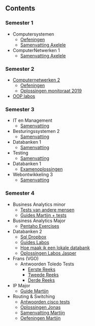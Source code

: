 ## Contents

### Semester 1
* Computersystemen
  * [Oefeningen](https://github.com/martijnmeeldijk/TI-oplossingen/blob/master/Semester%201/computersystemen)
  * [Samenvatting Axelele](https://github.com/martijnmeeldijk/TI-oplossingen/blob/master/Semester%201/computersystemen/Computersystemen_axelele_2019.pdf)
* ComputerNetwerken 1
  * [Samenvatting Axelele](https://github.com/martijnmeeldijk/TI-oplossingen/blob/master/Semester%201/Computernetwerken%201/Computernetwerken_axelele_2019.pdf)


### Semester 2
* [Computernetwerken 2](https://github.com/martijnmeeldijk/TI-oplossingen/blob/master/Semester%202)
  * [Oefeningen](https://github.com/martijnmeeldijk/TI-oplossingen/blob/master/Semester%202/cnw2.pdf)
  * [Oplossingen monitoraat 2019](https://github.com/martijnmeeldijk/TI-oplossingen/blob/master/Semester%202/oplossingen%20monitoraat%20cnw2.txt)
* [OOP labos](https://github.com/martijnmeeldijk/TI-oplossingen/tree/master/Semester%202/OOP)


### Semester 3
* IT en Management
  * [Samenvatting](https://github.com/martijnmeeldijk/TI-oplossingen/blob/master/Semester%203/SAMENVATTING%20IT%26M.docx)
* Besturingssystemen 2
  * [Samenvatting](https://github.com/martijnmeeldijk/TI-oplossingen/blob/master/Semester%203/Samenvatting%20Besturingssystemen%202.docx)
* Databanken 1 
  * [Samenvatting](https://github.com/martijnmeeldijk/TI-oplossingen/blob/master/Semester%203/Samenvatting%20databanken%201_v2.pdf)
* Testing
  * [Samenvatting](https://github.com/martijnmeeldijk/TI-oplossingen/blob/master/Semester%203/Samenvatting%20testing.docx)
* Databanken 1
  * [Examenoplossingen](https://github.com/martijnmeeldijk/TI-oplossingen/blob/master/Semester%203/databanken-examenopl-2.txt)
* Webontwikkeling 3
  * [Samenvatting](https://github.com/martijnmeeldijk/TI-oplossingen/blob/master/Semester%203/samenvatting%20Webontwikkeling%203.pdf)
  

### Semester 4
* Business Analytics minor
  * [Tests van andere mensen](https://github.com/martijnmeeldijk/TI-oplossingen/blob/master/Semester_4/BA%20minor/BA%20minor%20tests%20(van%20andere%20mensen))
  * [Guides Martijn + tests](https://github.com/martijnmeeldijk/TI-oplossingen/blob/master/Semester_4/BA%20minor/Guide%20martijn%2Btests/index.md)
* Business Analytics Major
  * [Pentaho Exercises](https://github.com/martijnmeeldijk/TI-oplossingen/blob/master/Semester_4/Ba_Major/Pentaho_Exercises)
* Databanken 2
  * [Sql Dropbox](https://github.com/martijnmeeldijk/TI-oplossingen/blob/master/Semester_4/DB2/DB2-sqldropbox.md)
  * [Guides Labos](https://github.com/martijnmeeldijk/TI-oplossingen/blob/master/Semester_4/DB2/DB2-Labos/01_lees_dit_eerst.md)
  * [Hoe maak ik een lokale databank](https://github.com/martijnmeeldijk/TI-oplossingen/blob/master/Semester_4/DB2/DB2-Labos/hoe_maak_ik_een_lokale_databank.md)
  * [Oplossingen Labos Jasper](https://github.com/martijnmeeldijk/TI-oplossingen/blob/master/Semester_4/DB2/DB2-Labos/jasper)
* Frans (VGO)
  * Antwoorden Toledo Tests
    * [Eerste Reeks](https://github.com/martijnmeeldijk/TI-oplossingen/blob/master/Semester_4/VGO%20-%20Frans/frans-antwoorden.md)
    * [Tweede Reeks](https://github.com/martijnmeeldijk/TI-oplossingen/blob/master/Semester_4/VGO%20-%20Frans/frans-antwoorden%20deel%202.md)
    * [Derde Reeks](https://github.com/martijnmeeldijk/TI-oplossingen/blob/master/Semester_4/VGO%20-%20Frans/frans-antwoorden%20deel%203.md)
* IP Major
  * [Guide Martijn](https://github.com/martijnmeeldijk/TI-oplossingen/blob/master/Semester_4/IP%20Major/guide_martijn.md)
* Routing & Switching
  * [Antwoorden cisco tests](https://itexamanswers.net/)
  * [Oplossingen Jonas](https://github.com/martijnmeeldijk/TI-oplossingen/blob/master/Semester_4/Routing_Switching)
  * [Samenvatting Martijn](https://github.com/martijnmeeldijk/TI-oplossingen/blob/master/Semester_4/Routing_Switching/martijn/samenvatting.md)
  * [Oefeningen Martijn](https://github.com/martijnmeeldijk/TI-oplossingen/blob/master/Semester_4/Routing_Switching/martijn/oefeningen)


